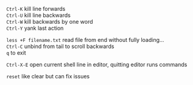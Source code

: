 

`Ctrl-K` kill line forwards  
`Ctrl-U` kill line backwards   
`Ctrl-W` kill backwards by one word  
`Ctrl-Y` yank last action 

`less +F filename.txt` read file from end without fully loading...  
`Ctrl-C` unbind from tail to scroll backwards  
`q` to exit  

`Ctrl-X-E` open current shell line in editor, quitting editor runs commands  

`reset` like clear but can fix issues  

